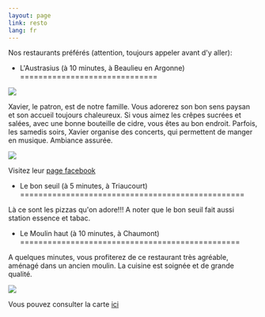 ```yaml
---
layout: page
link: resto
lang: fr
---
```



Nos restaurants préférés (attention, toujours appeler avant d'y aller):


- L'Austrasius (à 10 minutes, à Beaulieu en Argonne)
==============================

![](/images/austrasius.jpg)

Xavier, le patron, est de notre famille. Vous adorerez son bon sens paysan et son accueil toujours chaleureux. Si vous aimez les crêpes sucrées et salées, avec une bonne bouteille de cidre, vous êtes au bon endroit. Parfois, les samedis soirs, Xavier organise des concerts, qui permettent de manger en musique. Ambiance assurée.

![](/images/austrasiusConcert.jpg)

Visitez leur <a href="https://www.facebook.com/laustrasius" target="_blank"> page facebook</a>


- Le bon seuil (à 5 minutes, à Triaucourt)
=================================================

Là ce sont les pizzas qu'on adore!!! A noter que le bon seuil fait aussi station essence et tabac.

- Le Moulin haut (à 10 minutes, à Chaumont)
================================================

A quelques minutes, vous profiterez de ce restaurant très agréable, aménagé dans un ancien moulin. La cuisine est soignée et de grande qualité.

![](/images/moulinHautSalle.jpg)

Vous pouvez consulter la carte <a href="http://moulinhaut.fr/cadrecarte.htm" target="_blank"> ici</a>


